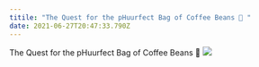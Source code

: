 ```yaml
---
titile: "The Quest for the pHuurfect Bag of Coffee Beans 🐾 "
date: 2021-06-27T20:47:33.790Z
---
```


The Quest for the pHuurfect Bag of Coffee Beans 🐾 
![](/img/the-quest-for-the-phuurfect-coffee-beans.jpg)